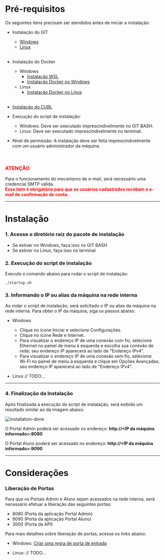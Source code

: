 # Pré-requisitos

Os seguintes itens precisam ser atendidos antes de iniciar a instalação:
- Instalação do GIT
    - [Windows](https://git-scm.com/download/win)
    - [Linux](https://git-scm.com/download/linux)<br><br>

- Instalação do Docker
    - Windows
        - [Instalação WSL](https://learn.microsoft.com/pt-br/windows/wsl/install)
        - [Instalação Docker no Windows](https://docs.docker.com/desktop/install/windows-install/)
    - Linux
        - [Instalação Docker no Linux](https://docs.docker.com/engine/install/#server) <br><br>
- [Instalação do CURL](https://curl.se/download.html)

- Execução do script de instalação:
    - Windows: Deve ser executado imprescindivelmente no GIT BASH.
    - Linux: Deve ser executado imprescindivelmente no terminal.

- Nível de permissão:
    A instalação deve ser feita imprescindivelmente com um usuário administrador da máquina.
<br>



<h3 style="color:red;">ATENÇÃO</h3>
Para o funcionamento do mecanismo de e-mail, será necessário uma credencial SMTP válida.<br>
<b><span style="color:red;">
Esse item é obrigatório para que os usuários cadastrados recebam o e-mail de confirmação de conta.
</span></b>

---

# Instalação

### 1. Acesse o diretório raíz do pacote de instalação
- Se estiver no Windows, faça isso no GIT BASH
- Se estiver no Linux, faça isso no terminal

### 2. Execução do script de instalação
Execute o comando abaixo para rodar o script de instalação:
```
./startup.sh
```

### 3. Informando o IP ou alias da máquina na rede interna
Ao rodar o script de instalação, será solicitado o IP ou alias da máquina na rede interna.
Para obter o IP da máquina, siga os passos abaixo:

- Windows
    - Clique no ícone Iniciar e selecione Configurações.
    - Clique no ícone Rede e Internet.
    - Para visualizar o endereço IP de uma conexão com fio, selecione Ethernet no painel de menu à esquerda e escolha sua conexão de rede; seu endereço IP aparecerá ao lado de "Endereço IPv4".
    - Para visualizar o endereço IP de uma conexão sem fio, selecione Wi-Fi no painel de menu à esquerda e clique em Opções Avançadas; seu endereço IP aparecerá ao lado de "Endereço IPv4".

- Linux
    // TODO...

---

### 4. Finalização da Instalação

Após finalizada a execução do script de instalação, será exibido um resultado similar ao da imagem abaixo:

![installation-done](./docs/installation-done.png)

O Portal Admin poderá ser acessado no endereço:
<b>http://<IP da máquina informado>:8080</b>

O Portal Aluno poderá ser acessado no endereço:
<b>http://<IP da máquina informado>:9090</b>

---

# Considerações

### Liberação de Portas

Para que os Portais Admin e Aluno sejam acessados na rede interna, será necessário efetuar a liberação das seguintes portas:
- 8080 (Porta da aplicação Portal Admin)
- 9090 (Porta da aplicação Portal Aluno)
- 3000 (Porta da API)

Para mais detalhes sobre liberação de portas, acesse os links abaixo:

- Windows: [Criar uma regra de porta de entrada
](https://learn.microsoft.com/pt-br/windows/security/operating-system-security/network-security/windows-firewall/create-an-inbound-port-rule)

- Linux: // TODO...
